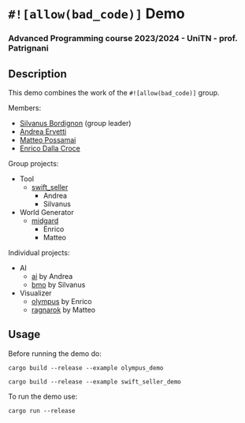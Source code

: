 # `#![allow(bad_code)]` Demo 
### Advanced Programming course 2023/2024 - UniTN - prof. Patrignani

## Description

This demo combines the work of the `#![allow(bad_code)]` group.

Members:
- [Silvanus Bordignon](https://github.com/silvanusbordignon) (group leader)
- [Andrea Ervetti](https://github.com/arvt)
- [Matteo Possamai](https://github.com/circled_square)
- [Enrico Dalla Croce](https://github.com/kalsifer-742)


Group projects:
- Tool
  - [swift_seller](https://github.com/silvanusbordignon/swift_seller)
    - Andrea
    - Silvanus
- World Generator
  - [midgard](https://github.com/circled-square/midgard.git)
    - Enrico
    - Matteo

Individual projects:
- AI
  - [ai](https://github.com/arvt/ai.git) by Andrea
  - [bmo](https://github.com/silvanusbordignon/bmo.git) by Silvanus
- Visualizer
  - [olympus](https://github.com/Kalsifer-742/olympus.git) by Enrico
  - [ragnarok](https://github.com/circled-square/ragnarok.git) by Matteo

## Usage

Before running the demo do:

`cargo build --release --example olympus_demo`

`cargo build --release --example swift_seller_demo`

To run the demo use:

`cargo run --release`
